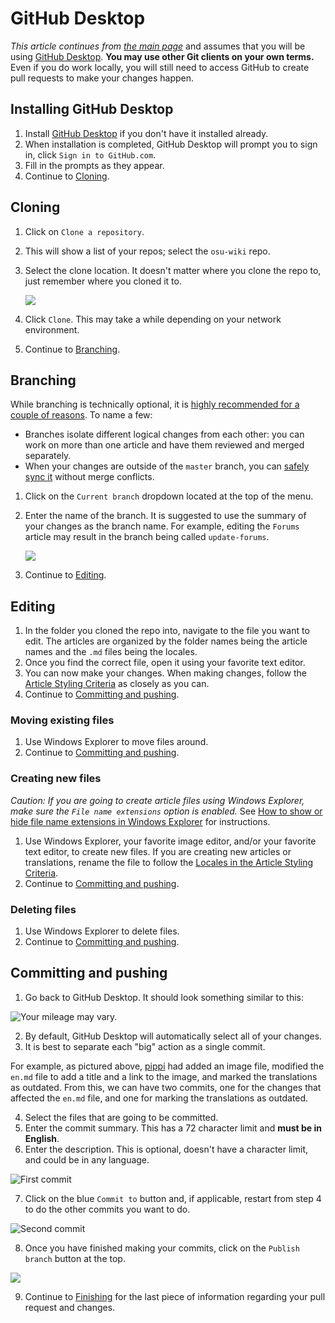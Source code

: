 # GitHub Desktop

*This article continues from [the main page](/wiki/osu!_wiki_Contribution_Guide)* and assumes that you will be using [GitHub Desktop](https://desktop.github.com). **You may use other Git clients on your own terms.** Even if you do work locally, you will still need to access GitHub to create pull requests to make your changes happen.

## Installing GitHub Desktop

1. Install [GitHub Desktop](https://desktop.github.com) if you don't have it installed already.
2. When installation is completed, GitHub Desktop will prompt you to sign in, click `Sign in to GitHub.com`.
3. Fill in the prompts as they appear.
4. Continue to [Cloning](#cloning).

## Cloning

1. Click on `Clone a repository`.

2. This will show a list of your repos; select the `osu-wiki` repo.

3. Select the clone location. It doesn't matter where you clone the repo to, just remember where you cloned it to.

   ![](img/github-desktop-select-repo.jpg)

4. Click `Clone`. This may take a while depending on your network environment.

5. Continue to [Branching](#branching).

## Branching

While branching is technically optional, it is [highly recommended for a couple of reasons](https://www.atlassian.com/git/tutorials/comparing-workflows/forking-workflow). To name a few:

- Branches isolate different logical changes from each other: you can work on more than one article and have them reviewed and merged separately.
- When your changes are outside of the `master` branch, you can [safely sync it](/wiki/osu!_wiki_Contribution_Guide/Common_Issues#my-branch-is-out-of-date!) without merge conflicts.

1. Click on the `Current branch` dropdown located at the top of the menu.

2. Enter the name of the branch. It is suggested to use the summary of your changes as the branch name. For example, editing the `Forums` article may result in the branch being called `update-forums`.

   ![](img/github-desktop-branch.jpg)

3. Continue to [Editing](#editing).

## Editing

1. In the folder you cloned the repo into, navigate to the file you want to edit. The articles are organized by the folder names being the article names and the `.md` files being the locales.
2. Once you find the correct file, open it using your favorite text editor.
3. You can now make your changes. When making changes, follow the [Article Styling Criteria](/wiki/ASC) as closely as you can.
4. Continue to [Committing and pushing](#committing-and-pushing).

### Moving existing files

1. Use Windows Explorer to move files around.
2. Continue to [Committing and pushing](#committing-and-pushing).

### Creating new files

*Caution: If you are going to create article files using Windows Explorer, make sure the `File name extensions` option is enabled.* See [How to show or hide file name extensions in Windows Explorer](https://support.microsoft.com/en-us/help/865219/how-to-show-or-hide-file-name-extensions-in-windows-explorer) for instructions.

1. Use Windows Explorer, your favorite image editor, and/or your favorite text editor, to create new files. If you are creating new articles or translations, rename the file to follow the [Locales in the Article Styling Criteria](/wiki/ASC#locales).
2. Continue to [Committing and pushing](#committing-and-pushing).

### Deleting files

1. Use Windows Explorer to delete files.
2. Continue to [Committing and pushing](#committing-and-pushing).

## Committing and pushing

1. Go back to GitHub Desktop. It should look something similar to this:

  ![](img/github-desktop-changes.jpg "Your mileage may vary.")

2. By default, GitHub Desktop will automatically select all of your changes.
3. It is best to separate each "big" action as a single commit.

For example, as pictured above, [pippi](/wiki/Mascots#-pippi) had added an image file, modified the `en.md` file to add a title and a link to the image, and marked the translations as outdated. From this, we can have two commits, one for the changes that affected the `en.md` file, and one for marking the translations as outdated.

4. Select the files that are going to be committed.
5. Enter the commit summary. This has a 72 character limit and **must be in English**.
6. Enter the description. This is optional, doesn't have a character limit, and could be in any language.

  ![](img/github-desktop-first-commit.jpg "First commit")

7. Click on the blue `Commit to` button and, if applicable, restart from step 4 to do the other commits you want to do.

  ![](img/github-desktop-second-commit.jpg "Second commit")

8. Once you have finished making your commits, click on the `Publish branch` button at the top.

  ![](img/github-desktop-push.jpg)

9. Continue to [Finishing](/wiki/osu!_wiki_Contribution_Guide#finishing) for the last piece of information regarding your pull request and changes.
